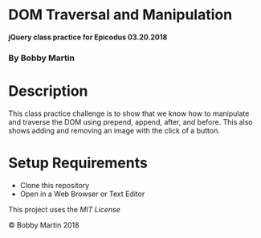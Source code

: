 # DOM Traversal and Manipulation

**jQuery class practice for Epicodus 03.20.2018**

### By Bobby Martin

# Description

This class practice challenge is to show that we know how to manipulate and traverse the DOM using prepend, append, after, and before. This also shows adding and removing an image with the click of a button.

# Setup Requirements

* Clone this repository
* Open in a Web Browser or Text Editor

This project uses the _MIT License_

&copy; Bobby Martin 2018

